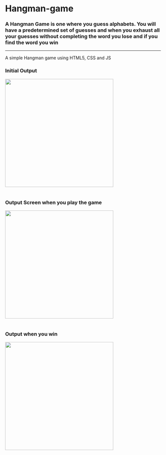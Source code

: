# Hangman-game

<h3> A Hangman Game is one where you guess alphabets. You will have a predetermined set of guesses and when you exhaust all your guesses without completing the word
  you lose and if you find the word you win </h3><hr>
A simple Hangman game using HTML5, CSS and JS
<h3> Initial Output</h3>
<img width="350" height="auto" src="https://github.com/vignesho/Hangman-game/assets/91514261/01869b4f-d7a5-4294-844d-ce38b4ae0b99">
<br><br>
<h3>Output Screen when you play the game</h3>
<img width="350" height="auto" src="https://github.com/vignesho/Hangman-game/assets/91514261/e2fd2a09-e822-4c48-aa0f-733ead300528">
<br><br>
<h3>Output when you win</h3>
<img width="350" height="auto" src="https://github.com/vignesho/Hangman-game/assets/91514261/40c37b74-567c-400c-84aa-c5d0dc7b4ac2">

